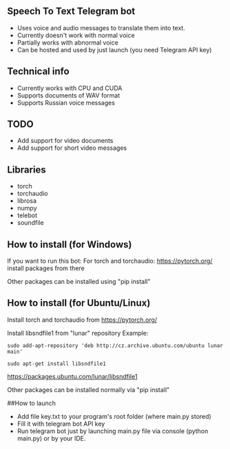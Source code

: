 ## Speech To Text Telegram bot
- Uses voice and audio messages to translate them into text.
- Currently doesn't work with normal voice
- Partially works with abnormal voice
- Can be hosted and used by just launch (you need Telegram API key)

## Technical info
- Currently works with CPU and CUDA
- Supports documents of WAV format
- Supports Russian voice messages

## TODO
- Add support for video documents
- Add support for short video messages

## Libraries

- torch
- torchaudio
- librosa
- numpy 
- telebot
- soundfile

## How to install (for Windows)

If you want to run this bot:
For torch and torchaudio:
https://pytorch.org/ install packages from there

Other packages can be installed using "pip install"

## How to install (for Ubuntu/Linux)

Install torch and torchaudio from https://pytorch.org/

Install libsndfile1 from "lunar" repository
Example:

```sudo add-apt-repository 'deb http://cz.archive.ubuntu.com/ubuntu lunar main'```

```sudo apt-get install libsndfile1```

https://packages.ubuntu.com/lunar/libsndfile1


Other packages can be installed normally via "pip install"

##How to launch

- Add file key.txt to your program's root folder (where main.py stored)
- Fill it with telegram bot API key
- Run telegram bot just by launching main.py file via console (python main.py) or by your IDE.
